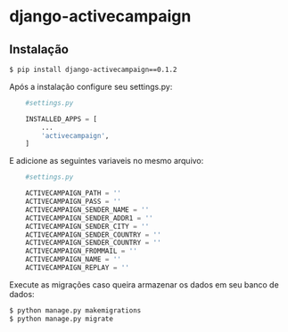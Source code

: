 django-activecampaign
===================

Instalação
-------------
```bash
$ pip install django-activecampaign==0.1.2
```

Após a instalação configure seu settings.py:

```python
    #settings.py

    INSTALLED_APPS = [
        ...
        'activecampaign',
    ]
```
E adicione as seguintes variaveis no mesmo arquivo:

```python
    #settings.py

    ACTIVECAMPAIGN_PATH = ''
    ACTIVECAMPAIGN_PASS = ''
    ACTIVECAMPAIGN_SENDER_NAME = ''
    ACTIVECAMPAIGN_SENDER_ADDR1 = ''
    ACTIVECAMPAIGN_SENDER_CITY = ''
    ACTIVECAMPAIGN_SENDER_COUNTRY = ''
    ACTIVECAMPAIGN_SENDER_COUNTRY = ''
    ACTIVECAMPAIGN_FROMMAIL = ''
    ACTIVECAMPAIGN_NAME = ''
    ACTIVECAMPAIGN_REPLAY = ''
```
Execute as migrações caso queira armazenar os dados em seu banco de dados:

```bash
$ python manage.py makemigrations
$ python manage.py migrate
```


